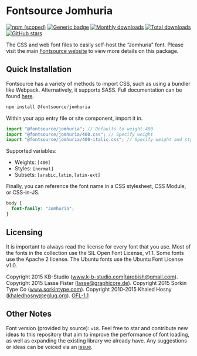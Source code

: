 # Fontsource Jomhuria

[![npm (scoped)](https://img.shields.io/npm/v/@fontsource/jomhuria?color=brightgreen)](https://www.npmjs.com/package/@fontsource/jomhuria) [![Generic badge](https://img.shields.io/badge/fontsource-passing-brightgreen)](https://github.com/fontsource/fontsource) [![Monthly downloads](https://badgen.net/npm/dm/@fontsource/jomhuria)](https://github.com/fontsource/fontsource) [![Total downloads](https://badgen.net/npm/dt/@fontsource/jomhuria)](https://github.com/fontsource/fontsource) [![GitHub stars](https://img.shields.io/github/stars/fontsource/fontsource.svg?style=social&label=Star)](https://github.com/fontsource/fontsource/stargazers)

The CSS and web font files to easily self-host the “Jomhuria” font. Please visit the main [Fontsource website](https://fontsource.org/fonts/jomhuria) to view more details on this package.

## Quick Installation

Fontsource has a variety of methods to import CSS, such as using a bundler like Webpack. Alternatively, it supports SASS. Full documentation can be found [here](https://fontsource.org/docs/getting-started/introduction).

```javascript
npm install @fontsource/jomhuria
```

Within your app entry file or site component, import it in.

```javascript
import "@fontsource/jomhuria"; // Defaults to weight 400
import "@fontsource/jomhuria/400.css"; // Specify weight
import "@fontsource/jomhuria/400-italic.css"; // Specify weight and style

```

Supported variables:
- Weights: `[400]`
- Styles: `[normal]`
- Subsets: `[arabic,latin,latin-ext]`

Finally, you can reference the font name in a CSS stylesheet, CSS Module, or CSS-in-JS.

```css
body {
  font-family: "Jomhuria";
}
```

## Licensing
It is important to always read the license for every font that you use.
Most of the fonts in the collection use the SIL Open Font License, v1.1. Some fonts use the Apache 2 license. The Ubuntu fonts use the Ubuntu Font License v1.0.

Copyright 2015 KB-Studio (www.k-b-studio.com|tarobish@gmail.com). Copyright 2015 Lasse Fister (lasse@graphicore.de). Copyright 2015 Sorkin Type Co (www.sorkintype.com). Copyright 2010-2015 Khaled Hosny (khaledhosny@eglug.org).
[OFL-1.1](http://scripts.sil.org/OFL)

## Other Notes
Font version (provided by source): `v18`.
Feel free to star and contribute new ideas to this repository that aim to improve the performance of font loading, as well as expanding the existing library we already have. Any suggestions or ideas can be voiced via an [issue](https://github.com/fontsource/fontsource/issues).